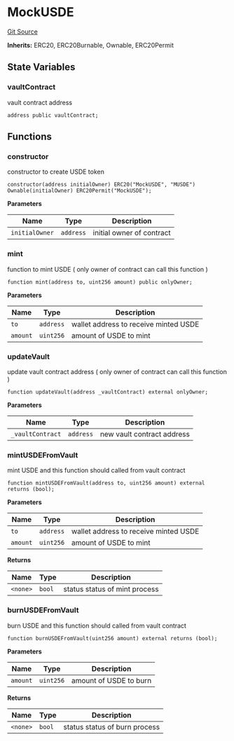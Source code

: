 # MockUSDE
[Git Source](https://github.com/onekill0503/donate-sc/blob/a078220bd4d81597f10b7d396efe342f73180a17/src\MockUSDE.sol)

**Inherits:**
ERC20, ERC20Burnable, Ownable, ERC20Permit


## State Variables
### vaultContract
vault contract address


```solidity
address public vaultContract;
```


## Functions
### constructor

constructor to create USDE token


```solidity
constructor(address initialOwner) ERC20("MockUSDE", "MUSDE") Ownable(initialOwner) ERC20Permit("MockUSDE");
```
**Parameters**

|Name|Type|Description|
|----|----|-----------|
|`initialOwner`|`address`|initial owner of contract|


### mint

function to mint USDE ( only owner of contract can call this function )


```solidity
function mint(address to, uint256 amount) public onlyOwner;
```
**Parameters**

|Name|Type|Description|
|----|----|-----------|
|`to`|`address`|wallet address to receive minted USDE|
|`amount`|`uint256`|amount of USDE to mint|


### updateVault

update vault contract address ( only owner of contract can call this function )


```solidity
function updateVault(address _vaultContract) external onlyOwner;
```
**Parameters**

|Name|Type|Description|
|----|----|-----------|
|`_vaultContract`|`address`|new vault contract address|


### mintUSDEFromVault

mint USDE and this function should called from vault contract


```solidity
function mintUSDEFromVault(address to, uint256 amount) external returns (bool);
```
**Parameters**

|Name|Type|Description|
|----|----|-----------|
|`to`|`address`|wallet address to receive minted USDE|
|`amount`|`uint256`|amount of USDE to mint|

**Returns**

|Name|Type|Description|
|----|----|-----------|
|`<none>`|`bool`|status status of mint process|


### burnUSDEFromVault

burn USDE and this function should called from vault contract


```solidity
function burnUSDEFromVault(uint256 amount) external returns (bool);
```
**Parameters**

|Name|Type|Description|
|----|----|-----------|
|`amount`|`uint256`|amount of USDE to burn|

**Returns**

|Name|Type|Description|
|----|----|-----------|
|`<none>`|`bool`|status status of burn process|



